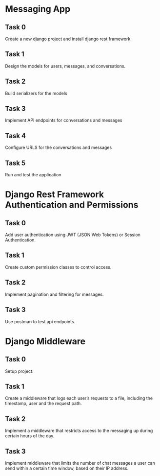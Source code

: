 # Messaging App

## Task 0
Create a new django project and install django rest framework.

## Task 1
Design the models for users, messages, and conversations.

## Task 2
Build serializers for the models

## Task 3
Implement API endpoints for conversations and messages

## Task 4
Configure URLS for the conversations and messages

## Task 5
Run and test the application


# Django Rest Framework Authentication and Permissions

## Task 0
Add user authentication using JWT (JSON Web Tokens) or Session Authentication.

## Task 1
Create custom permission classes to control access.

## Task 2
Implement pagination and filtering for messages.

## Task 3
Use postman to test api endpoints.

# Django Middleware

## Task 0
Setup project.

## Task 1
Create a middleware that logs each user’s requests to a file, including the timestamp, user and the request path.

## Task 2
Implement a middleware that restricts access to the messaging up during certain hours of the day.

## Task 3
Implement middleware that limits the number of chat messages a user can send within a certain time window, based on their IP address.